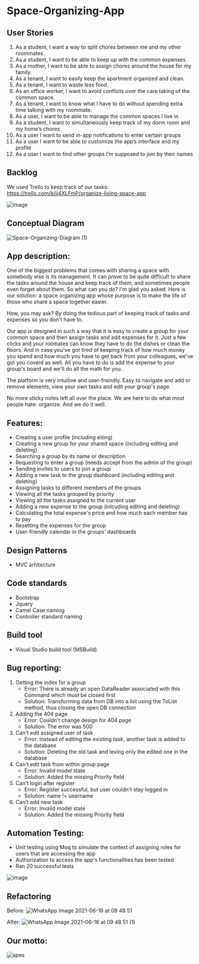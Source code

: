 # Space-Organizing-App

## User Stories
1) As a student, I want a way to split chores between me and my other roommates.
2) As a student, I want to be able to keep up with the common expenses.
3) As a mother, I want to be able to assign chores around the house for my family.
4) As a tenant, I want to easily keep the apartment organized and clean.
5) As a tenant, I want to waste less food.
6) As an office worker, I want to avoid conflicts over the care taking of the common space.
7) As a tenant, I want to know what I have to do without spending extra time talking with my roommate.
8) As a user, I want to be able to manage the common spaces I live in
9) As a student, I want to simultaneously keep track of my dorm room and my home’s chores
10) As a user I want to send in-app notifications to enter certain groups
11) As a user I want to be able to customize the app’s interface and my profile
12) As a user I want to find other groups I’m supposed to join by their names
  
  
## Backlog
We used Trello to keep track of our tasks: https://trello.com/b/ji4XLFmP/organize-living-space-app

![image](https://user-images.githubusercontent.com/62221313/122079659-4b193180-ce06-11eb-96be-97e237f02bfa.png)
  

## Conceptual Diagram
![Space-Organizing-Diagram (1)](https://user-images.githubusercontent.com/62221313/122078233-1b1d5e80-ce05-11eb-9c7c-e5c8f81fc22b.png)
  

## App description:
One of the biggest problems that comes with sharing a space with somebody else is its management. It can prove to be quite difficult to share the tasks around the house and keep track of them, and sometimes people even forget about them. So what can you do? I'm glad you asked. Here is our solution: a space organizing app whose purpose is to make the life of those who share a space together easier.  
  
How, you may ask? By doing the tedious part of keeping track of tasks and expenses so you don't have to.  
  
Our app is designed in such a way that it is easy to create a group for your common space and then assign tasks and add expenses for it. Just a few clicks and your roomates can know they have to do the dishes or clean the floors. And in case you've got tired of keeping track of how much money you spend and how much you have to get back from your colleagues, we've got you coverd as well. All you have to do is add the expense to your group's board and we'll do all the math for you.  
  
The platform is very intuitive and user-freindly. Easy to navigate and add or remove elements, view your own tasks and edit your group's page.  
  
No more sticky notes left all over the place. We are here to do what most people hate: organize. And we do it well.  
  
  
## Features:
   - Creating a user profile (including eiting)
   - Creating a new group for your shared space (including editing and deleting)
   - Searching a group by its name or description
   - Requesting to enter a group (needs accept from the admin of the group)
   - Sending invites to users to join a group
   - Adding a new task to the group dashboard (including editing and deleting)
   - Assigning tasks to different members of the groups
   - Viewing all the tasks grouped by priority
   - Viewing all the tasks assigned to the current user
   - Adding a new expense to the group (inlcuding editing and deleting)
   - Calculating the total expense's price and how much each member has to pay
   - Resetting the expenses for the group
   - User-friendly calendar in the groups' dashboards
  
  
## Design Patterns
   - MVC arhitecture
  
  
## Code standards
   - Bootstrap
   - Jquery
   - Camel Case naming 
   - Controller standard naming
  
  
## Build tool
   - Visual Studio build tool (MSBuild)
  
  
## Bug reporting:
   1) Getting the index for a group
      - Error: There is already an open DataReader associated with this Command which must be closed first
      - Solution: Transforming data from DB into a list using the ToList method, thus closing the open DB connection
   2) Adding the 404 page
      - Error: Couldn't change design for 404 page
      - Solution: The error was 500
   3) Can't edit assigned user of task
      - Error: Instead of editing the existing task, another task is added to the database
      - Solution: Deleting the old task and leving only the edited one in the database
   4) Can't edit task from within group page
      - Error: Invalid model state
      - Solution: Added the missing Priority field
   5) Can't login after register
      - Error: Register successful, but user couldn't stay logged in
      - Solution: name != username
   6) Can't add new task
      - Error: Invalid model state
      - Solution: Added the missing Priority field
  

## Automation Testing:
   - Unit testing using Moq to simulate the context of assigning roles for users that are accessing the app
   - Authorization to access the app's functionalities has been tested 
   - Ran 20 successful tests

![image](https://user-images.githubusercontent.com/62206596/122086113-13ad8380-ce0c-11eb-8490-371bcc9906ba.png)
  
  
## Refactoring
Before:
![WhatsApp Image 2021-06-16 at 09 48 51](https://user-images.githubusercontent.com/62221313/122171319-3e3d2200-ce88-11eb-9b8e-ab6341010bef.jpeg)

After:
![WhatsApp Image 2021-06-16 at 09 48 51 (1)](https://user-images.githubusercontent.com/62221313/122171322-3ed5b880-ce88-11eb-92bb-63d2469f5882.jpeg)
  
  
## Our motto:
![apes](https://user-images.githubusercontent.com/62221313/122080609-1194f600-ce07-11eb-93ee-b604fd7aaa5a.jpg)
